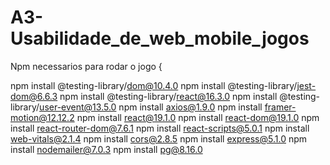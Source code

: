 # A3-Usabilidade_de_web_mobile_jogos
Npm necessarios para rodar o jogo {

npm install @testing-library/dom@10.4.0
npm install @testing-library/jest-dom@6.6.3
npm install @testing-library/react@16.3.0
npm install @testing-library/user-event@13.5.0
npm install axios@1.9.0
npm install framer-motion@12.12.2
npm install react@19.1.0
npm install react-dom@19.1.0
npm install react-router-dom@7.6.1
npm install react-scripts@5.0.1
npm install web-vitals@2.1.4
npm install cors@2.8.5
npm install express@5.1.0
npm install nodemailer@7.0.3
npm install pg@8.16.0
